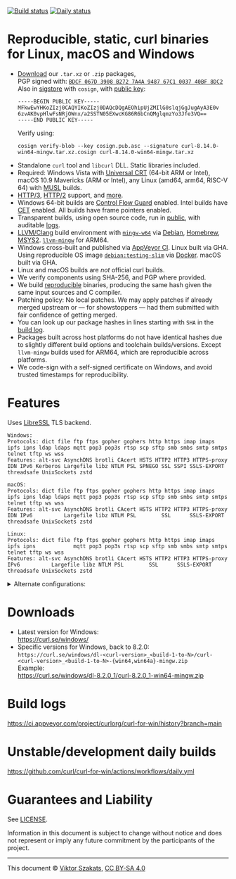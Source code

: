 <!--
Copyright (C) Viktor Szakats
SPDX-License-Identifier: CC-BY-SA-4.0
-->
[![Build status](https://ci.appveyor.com/api/projects/status/8yf6xjgq7u0cm013/branch/main?svg=true)](https://ci.appveyor.com/project/curlorg/curl-for-win/branch/main)
[![Daily status](https://github.com/curl/curl-for-win/actions/workflows/daily.yml/badge.svg)](https://github.com/curl/curl-for-win/actions/workflows/daily.yml)

# Reproducible, static, curl binaries for Linux, macOS and Windows

- [Download](https://curl.se/windows/) our
  `.tar.xz` or `.zip` packages,<br>PGP signed with:
  [`BDCF 067D 3908 B272 7A4A 9487 67C1 0037 40BF 8DC2`](https://raw.githubusercontent.com/curl/curl-for-win/main/sign-pkg-public.asc)
  <br>Also in [sigstore](https://sigstore.dev) with `cosign`, with
  [public key](https://raw.githubusercontent.com/curl/curl-for-win/main/cosign.pub.asc):
  ```
  -----BEGIN PUBLIC KEY-----
  MFkwEwYHKoZIzj0CAQYIKoZIzj0DAQcDQgAEOhipUjZMIlG0slqjGgJugAyA3E0v
  6zvAK0vpHlwFsNRjOWnx/a2SSTN05EXwcKG86R6bCnQMglqmzYo3Jfe3VQ==
  -----END PUBLIC KEY-----
  ```
  Verify using:
  ```
  cosign verify-blob --key cosign.pub.asc --signature curl-8.14.0-win64-mingw.tar.xz.cosign curl-8.14.0-win64-mingw.tar.xz
  ```
- Standalone `curl` tool and `libcurl` DLL. Static libraries included.
- Required: Windows Vista with
  [Universal CRT](https://support.microsoft.com/topic/update-for-universal-c-runtime-in-windows-322bf30f-4735-bb94-3949-49f5c49f4732)
  (64-bit ARM or Intel), macOS 10.9 Mavericks (ARM or Intel),
  any Linux (amd64, arm64, RISC-V 64) with
  [MUSL](https://en.wikipedia.org/wiki/Musl) builds.
- [HTTP/3](https://en.wikipedia.org/wiki/HTTP/3),
  [HTTP/2](https://en.wikipedia.org/wiki/HTTP/2) support,
  and [more](#features).
- Windows 64-bit builds are
  [Control Flow Guard](https://learn.microsoft.com/windows/win32/secbp/control-flow-guard)
  enabled. Intel builds have
  [CET](https://www.intel.com/content/www/us/en/developer/articles/technical/technical-look-control-flow-enforcement-technology.html)
  enabled. All builds have frame pointers enabled.
- Transparent builds, using open source code, run in
  [public](https://ci.appveyor.com/project/curlorg/curl-for-win/branch/main),
  with auditable [logs](#build-logs).
- [LLVM/Clang](https://clang.llvm.org/) build environment with
  [`mingw-w64`](https://sourceforge.net/p/mingw-w64/) via
  [Debian](https://packages.debian.org/testing/mingw-w64),
  [Homebrew](https://formulae.brew.sh/formula/mingw-w64),
  [MSYS2](https://www.msys2.org/).
  [`llvm-mingw`](https://github.com/mstorsjo/llvm-mingw) for ARM64.
- Windows cross-built and published via
  [AppVeyor CI](https://www.appveyor.com/). Linux built via GHA.
  Using reproducible OS image
  [`debian:testing-slim`](https://github.com/debuerreotype/docker-debian-artifacts/tree/dist-amd64/testing/slim)
  via [Docker](https://hub.docker.com/_/debian/). macOS built via GHA.
- Linux and macOS builds are *not* official curl builds.
- We verify components using SHA-256, and PGP where provided.
- We build [reproducible](https://reproducible-builds.org/) binaries,
  producing the same hash given the same input sources and C compiler.
- Patching policy: No local patches. We may apply patches if already merged
  upstream or &mdash; for showstoppers &mdash; had them submitted with fair
  confidence of getting merged.
- You can look up our package hashes in lines starting with `SHA` in the
  [build log](https://ci.appveyor.com/project/curlorg/curl-for-win/branch/main).
- Packages built across host platforms do not have identical hashes due to
  slightly different build options and toolchain builds/versions. Except
  `llvm-mingw` builds used for ARM64, which are reproducible across platforms.
- We code-sign with a self-signed certificate on Windows, and avoid trusted
  timestamps for reproducibility.

# Features

Uses [LibreSSL](https://www.libressl.org/) TLS backend.

```
Windows:
Protocols: dict file ftp ftps gopher gophers http https imap imaps ipfs ipns ldap ldaps mqtt pop3 pop3s rtsp scp sftp smb smbs smtp smtps telnet tftp ws wss
Features: alt-svc AsynchDNS brotli CAcert HSTS HTTP2 HTTP3 HTTPS-proxy IDN IPv6 Kerberos Largefile libz NTLM PSL SPNEGO SSL SSPI SSLS-EXPORT threadsafe UnixSockets zstd

macOS:
Protocols: dict file ftp ftps gopher gophers http https imap imaps ipfs ipns ldap ldaps mqtt pop3 pop3s rtsp scp sftp smb smbs smtp smtps telnet tftp ws wss
Features: alt-svc AsynchDNS brotli CAcert HSTS HTTP2 HTTP3 HTTPS-proxy IDN IPv6          Largefile libz NTLM PSL        SSL      SSLS-EXPORT threadsafe UnixSockets zstd

Linux:
Protocols: dict file ftp ftps gopher gophers http https imap imaps ipfs ipns            mqtt pop3 pop3s rtsp scp sftp smb smbs smtp smtps telnet tftp ws wss
Features: alt-svc AsynchDNS brotli CAcert HSTS HTTP2 HTTP3 HTTPS-proxy     IPv6          Largefile libz NTLM PSL        SSL      SSLS-EXPORT threadsafe UnixSockets zstd
```
<details><summary>Alternate configurations:</summary><p>

```
"noh3", HTTP/2:
Protocols: dict file ftp ftps gopher gophers http https imap imaps ipfs ipns ldap ldaps mqtt pop3 pop3s rtsp scp sftp smb smbs smtp smtps telnet tftp ws wss
Features: alt-svc AsynchDNS brotli CAcert HSTS HTTP2       HTTPS-proxy IDN IPv6 Kerberos Largefile libz NTLM PSL SPNEGO SSL SSPI SSLS-EXPORT threadsafe UnixSockets zstd

"mini", without brotli and zstd, with OS TLS backend (Schannel) if available:
Protocols: dict file ftp ftps gopher gophers http https imap imaps ipfs ipns ldap ldaps mqtt pop3 pop3s rtsp scp sftp smb smbs smtp smtps telnet tftp ws wss
Features: alt-svc AsynchDNS        CAcert HSTS HTTP2       HTTPS-proxy IDN IPv6 Kerberos Largefile libz NTLM PSL SPNEGO SSL SSPI             threadsafe UnixSockets

"micro", without libssh2:
Protocols: dict file ftp ftps gopher gophers http https imap imaps ipfs ipns ldap ldaps mqtt pop3 pop3s rtsp          smb smbs smtp smtps telnet tftp ws wss
Features: alt-svc AsynchDNS        CAcert HSTS HTTP2       HTTPS-proxy IDN IPv6 Kerberos Largefile libz NTLM PSL SPNEGO SSL SSPI             threadsafe UnixSockets

"nano", HTTP/1.1:
Protocols: dict file ftp ftps gopher gophers http https imap imaps ipfs ipns ldap ldaps mqtt pop3 pop3s rtsp          smb smbs smtp smtps telnet tftp ws wss
Features:         AsynchDNS        CAcert HSTS             HTTPS-proxy IDN IPv6 Kerberos Largefile libz NTLM PSL SPNEGO SSL SSPI             threadsafe UnixSockets

"pico", HTTP/1.1-only:
Protocols:                                   http https
Features:         AsynchDNS        CAcert HSTS             HTTPS-proxy     IPv6          Largefile libz      PSL        SSL                  threadsafe
```
</p></details>

# Downloads

* Latest version for Windows:
  <br><https://curl.se/windows/>
* Specific versions for Windows, back to 8.2.0:<br>
  `https://curl.se/windows/dl-<curl-version>_<build-1-to-N>/curl-<curl-version>_<build-1-to-N>-{win64,win64a}-mingw.zip`
  <br>Example:
  <br><https://curl.se/windows/dl-8.2.0_1/curl-8.2.0_1-win64-mingw.zip>

# Build logs

<https://ci.appveyor.com/project/curlorg/curl-for-win/history?branch=main>

# Unstable/development daily builds

<https://github.com/curl/curl-for-win/actions/workflows/daily.yml>

# Guarantees and Liability

See [LICENSE](LICENSE.md).

Information in this document is subject to change without notice and does
not represent or imply any future commitment by the participants of the
project.

---
This document &copy; [Viktor Szakats](https://vsz.me/),
[CC BY-SA 4.0](https://creativecommons.org/licenses/by-sa/4.0/)
